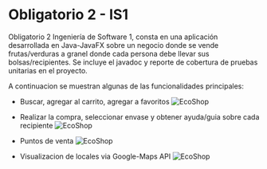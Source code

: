 # Obligatorio 2 - IS1

Obligatorio 2 Ingeniería de Software 1, consta en una aplicación desarrollada en Java-JavaFX sobre un negocio donde se vende frutas/verduras a granel donde cada persona debe llevar sus bolsas/recipientes. Se incluye el javadoc y reporte de cobertura de pruebas unitarias en el proyecto.

A continuacion se muestran algunas de las funcionalidades principales:

- Buscar, agregar al carrito, agregar a favoritos
![EcoShop](https://github.com/matiassalles99/Obligatorio-2/blob/master/Screenshots/EcoShop%201.PNG?raw=true)

- Realizar la compra, seleccionar envase y obtener ayuda/guia sobre cada recipiente
![EcoShop](https://github.com/matiassalles99/Obligatorio-2/blob/master/Screenshots/EcoShop%20carrito%203.png?raw=true)

- Puntos de venta
![EcoShop](https://github.com/matiassalles99/Obligatorio-2/blob/master/Screenshots/EcoShop%20locales.PNG?raw=true)

- Visualizacion de locales via Google-Maps API
![EcoShop](https://github.com/matiassalles99/Obligatorio-2/blob/master/Screenshots/EcoShop%20Map.PNG?raw=true) 
